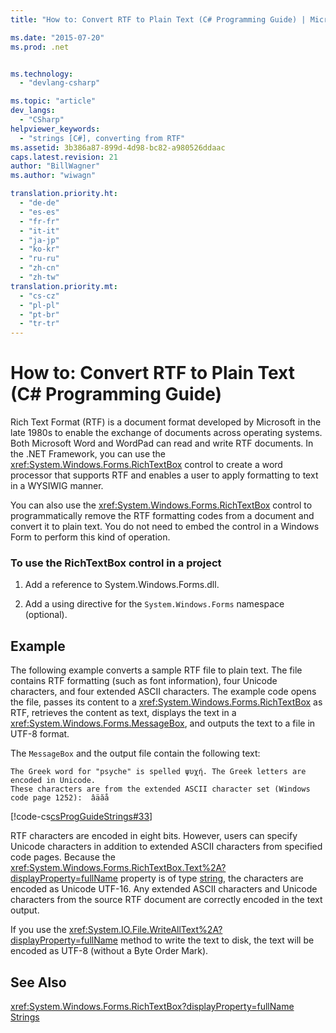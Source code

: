 ```yaml
---
title: "How to: Convert RTF to Plain Text (C# Programming Guide) | Microsoft Docs"

ms.date: "2015-07-20"
ms.prod: .net


ms.technology: 
  - "devlang-csharp"

ms.topic: "article"
dev_langs: 
  - "CSharp"
helpviewer_keywords: 
  - "strings [C#], converting from RTF"
ms.assetid: 3b386a87-899d-4d98-bc82-a980526ddaac
caps.latest.revision: 21
author: "BillWagner"
ms.author: "wiwagn"

translation.priority.ht: 
  - "de-de"
  - "es-es"
  - "fr-fr"
  - "it-it"
  - "ja-jp"
  - "ko-kr"
  - "ru-ru"
  - "zh-cn"
  - "zh-tw"
translation.priority.mt: 
  - "cs-cz"
  - "pl-pl"
  - "pt-br"
  - "tr-tr"
---
```

# How to: Convert RTF to Plain Text (C# Programming Guide)
Rich Text Format (RTF) is a document format developed by Microsoft in the late 1980s to enable the exchange of documents across operating systems. Both Microsoft Word and WordPad can read and write RTF documents. In the .NET Framework, you can use the <xref:System.Windows.Forms.RichTextBox> control to create a word processor that supports RTF and enables a user to apply formatting to text in a WYSIWIG manner.  
  
 You can also use the <xref:System.Windows.Forms.RichTextBox> control to programmatically remove the RTF formatting codes from a document and convert it to plain text. You do not need to embed the control in a Windows Form to perform this kind of operation.  
  
### To use the RichTextBox control in a project  
  
1.  Add a reference to System.Windows.Forms.dll.  
  
2.  Add a using directive for the `System.Windows.Forms` namespace (optional).  
  
## Example  
 The following example converts a sample RTF file to plain text. The file contains RTF formatting (such as font information), four Unicode characters, and four extended ASCII characters. The example code opens the file, passes its content to a <xref:System.Windows.Forms.RichTextBox> as RTF, retrieves the content as text, displays the text in a <xref:System.Windows.Forms.MessageBox>, and outputs the text to a file in UTF-8 format.  
  
 The `MessageBox` and the output file contain the following text:  
  
```  
The Greek word for "psyche" is spelled ψυχή. The Greek letters are encoded in Unicode.  
These characters are from the extended ASCII character set (Windows code page 1252):  âäӑå  
```  
  
 [!code-cs[csProgGuideStrings#33](../../../csharp/programming-guide/strings/codesnippet/CSharp/how-to-convert-rtf-to-plain-text_1.cs)]  
  
 RTF characters are encoded in eight bits. However, users can specify Unicode characters in addition to extended ASCII characters from specified code pages. Because the <xref:System.Windows.Forms.RichTextBox.Text%2A?displayProperty=fullName> property is of type [string](../../../csharp/language-reference/keywords/string.md), the characters are encoded as Unicode UTF-16. Any extended ASCII characters and Unicode characters from the source RTF document are correctly encoded in the text output.  
  
 If you use the <xref:System.IO.File.WriteAllText%2A?displayProperty=fullName> method to write the text to disk, the text will be encoded as UTF-8 (without a Byte Order Mark).  
  
## See Also  
 <xref:System.Windows.Forms.RichTextBox?displayProperty=fullName>   
 [Strings](../../../csharp/programming-guide/strings/index.md)
